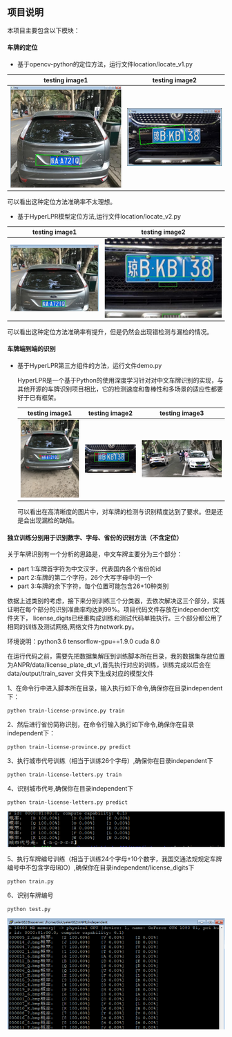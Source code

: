 ## 项目说明
本项目主要包含以下模块：
#### 车牌的定位
+ 基于opencv-python的定位方法，运行文件location/locate_v1.py

| testing image1        | testing image2    |
| :--------:   | :-----:   | 
| ![img](./data/documents/locat1.jpg)|![img](./data/documents/locat2.jpg)
可以看出这种定位方法准确率不太理想。

+ 基于HyperLPR模型定位方法,运行文件location/locate_v2.py

| testing image1        | testing image2    |
| :--------:   | :-----:   | 
| ![img](./data/documents/locate3.jpg)|![img](./data/documents/locate4.jpg)
可以看出这种定位方法准确率有提升，但是仍然会出现错检测与漏检的情况。

#### 车牌端到端的识别
+ 基于HyperLPR第三方组件的方法，运行文件demo.py

    HyperLPR是一个基于Python的使用深度学习针对对中文车牌识别的实现，与其他开源的车牌识别项目相比，它的检测速度和鲁棒性和多场景的适应性都要好于已有框架。
    
    | testing image1        | testing image2    | testing image3    |
    | :--------:   | :-----:   | :-----:   | 
    | ![img](./data/results/000000.jpg)|![img](./data/results/000003.jpg)|![img](./data/results/000004.jpg)
    可以看出在高清晰度的图片中，对车牌的检测与识别精度达到了要求。但是还是会出现漏检的缺陷。
    
#### 独立训练分别用于识别数字、字母、省份的识别方法（不含定位）
关于车牌识别有一个分析的思路是，中文车牌主要分为三个部分：
+ part 1:车牌首字符为中文汉字，代表国内各个省份的id
+ part 2:车牌的第二个字符，26个大写字母中的一个
+ part 3:车牌的余下字符，每个位置可能包含26+10种类别

依据上述类别的考虑，接下来分别训练三个分类器，去依次解决这三个部分，实践证明在每个部分的识别准曲率均达到99%。项目代码文件存放在independent文件夹下，
license_digits已经重构成训练和测试代码单独执行。三个部分都公用了相同的训练及测试网络,网络文件为network.py。

环境说明：python3.6  tensorflow-gpu==1.9.0   cuda 8.0

在运行代码之前，需要先把数据集解压到训练脚本所在目录，我的数据集存放位置为ANPR/data/license_plate_dt_v1,首先执行对应的训练，训练完成以后会在
data/output/train_saver 文件夹下生成对应的模型文件

1、在命令行中进入脚本所在目录，输入执行如下命令,确保你在目录independent下：
```
python train-license-province.py train
```
2、然后进行省份简称识别，在命令行输入执行如下命令,确保你在目录independent下：
```
python train-license-province.py predict
```

3、执行城市代号训练（相当于训练26个字母）,确保你在目录independent下
```
python train-license-letters.py train
```
4、识别城市代号,确保你在目录independent下
```
python train-license-letters.py predict
```
![img](./data/documents/reg2.png)

5、执行车牌编号训练（相当于训练24个字母+10个数字，我国交通法规规定车牌编号中不包含字母I和O）,确保你在目录independent/license_digits下
```
python train.py
```
6、识别车牌编号
```
python test.py
```
![img](./data/documents/reg1.png)
